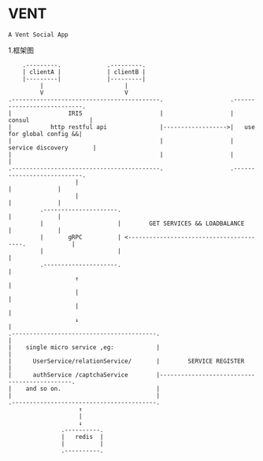 VENT
======
`A Vent Social App`


1.框架图

        .---------.             .---------.
        | clientA |             | clientB |
        |---------|             |---------|
             |                       |
             V                       V
    .------------------------------------------.                   .---------------------------.
    |                IRIS                      |                   |    consul                 |
    |           http restful api               |------------------>|   use for global config &&|
    |                                          |                   |   service discovery       |
    |                                          |                   |                           |
    .------------------------------------------.                   .---------------------------.
                       |                                                      |             |
                       |                                                      |             |
             .---------------------.                                          |             |
             |                     |        GET SERVICES && LOADBALANCE       |             |
             |       gRPC          | <----------------------------------------.             |
             |                     |                                                        |
             .---------------------.                                                        |
                       ↑                                                                   |
                       |                                                                    |
                       |                                                                    |
                       ↓                                                                   |
    .-----------------------------------------.                                             |
    |    single micro service ,eg:            |                                             |
    |      UserService/relationService/       |        SERVICE REGISTER                     |
    |      authService /captchaService        |---------------------------------------------.
    |    and so on.                           |
    |                                         |
    .-----------------------------------------.
                        ↑
                        |
                        ↓
                   .----------.
                   |   redis  |
                   |          |
                   .----------.